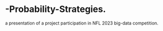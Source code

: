 # -Probability-Strategies.
a presentation of a project participation in NFL 2023 big-data competition. 
